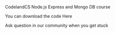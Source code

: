 CodelandCS Node.js Express and Mongo DB course

You can download the code Here

Ask question in our community when you get stuck
